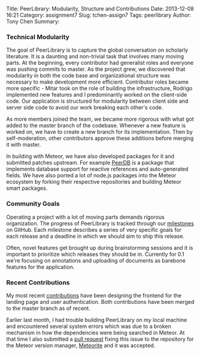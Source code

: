 Title: PeerLibrary: Modularity, Structure and Contributions
Date: 2013-12-08 16:21 
Category: assignment7
Slug: tchen-assign7 
Tags: peerlibrary
Author: Tony Chen
Summary: 

### Technical Modularity

The goal of PeerLibrary is to capture the global conversation on scholarly literature. It is a daunting and non-trivial task that involves many moving parts. At the beginning, every contributor had generalist roles and everyone was pushing commits to master. As the project grew, we discovered that modularity in both the code base and organizational structure was necessary to make development more efficient. Contributor roles became more specific - Mitar took on the role of building the infrastructure, Rodrigo implemented new features and I predominantly worked on the client-side code. Our application is structured for modularity between client side and server side code to avoid our work breaking each other's code.

As more members joined the team, we became more rigorous with what got added to the master branch of the codebase. Whenever a new feature is worked on, we have to create a new branch for its implementation. Then by self-moderation, other contributors approve these additions before merging it with master.

In building with Meteor, we have also developed packages for it and submitted patches upstream. For example [PeerDB](https://github.com/peerlibrary/meteor-peerdb) is a package that implements database support for reactive references and auto-generated fields. We have also ported a lot of node.js packages into the Meteor ecosystem by forking their respective repositories and building Meteor smart packages.

### Community Goals

Operating a project with a lot of moving parts demands rigorous organization. The progress of PeerLibrary is tracked through our [milestones](https://github.com/peerlibrary/peerlibrary/issues/milestones?state=closed&with_issues=yes) on GitHub. Each milestone describes a series of very specific goals for each release and a deadline in which we should aim to ship this release.

Often, novel features get brought up during brainstorming sessions and it is important to prioritize which releases they should be in. Currently for 0.1 we're focusing on annotations and uploading of documents as barebone features for the application.

### Recent Contributions

My most recent [contributions](https://github.com/peerlibrary/peerlibrary/commits?author=chilldude) have been designing the frontend for the landing page and user authentication. Both contributions have been merged to the master branch as of recent.

Earlier last month, I had trouble building PeerLibrary on my local machine and encountered several system errors which was due to a broken mechanism in how the dependencies were being searched in Meteor. At that time I also submitted a [pull request](https://github.com/oortcloud/meteorite/commit/169e913afafd321f612c21eaa88bbe106b2a4a09) fixing this issue to the repository for the Meteor version manager, [Meteorite](https://github.com/oortcloud/meteorite) and it was accepted.
